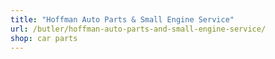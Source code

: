 ```yaml
---
title: "Hoffman Auto Parts & Small Engine Service"
url: /butler/hoffman-auto-parts-and-small-engine-service/
shop: car parts
---
```

